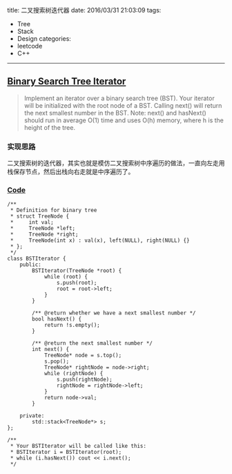 title: 二叉搜索树迭代器
date: 2016/03/31 21:03:09
tags:
- Tree
- Stack
- Design
categories:
- leetcode
- C++

---
## [Binary Search Tree Iterator](https://leetcode.com/problems/binary-search-tree-iterator/)
> Implement an iterator over a binary search tree (BST). Your iterator will be initialized with the root node of a BST.
> Calling next() will return the next smallest number in the BST.
> Note: next() and hasNext() should run in average O(1) time and uses O(h) memory, where h is the height of the tree.

### 实现思路
二叉搜索树的迭代器，其实也就是模仿二叉搜索树中序遍历的做法，一直向左走用栈保存节点，然后出栈向右走就是中序遍历了。

### [Code](https://github.com/Finalcheat/leetcode/blob/master/src/Binary-Search-Tree-Iterator.cpp)
```
/**
 * Definition for binary tree
 * struct TreeNode {
 *     int val;
 *     TreeNode *left;
 *     TreeNode *right;
 *     TreeNode(int x) : val(x), left(NULL), right(NULL) {}
 * };
 */
class BSTIterator {
    public:
        BSTIterator(TreeNode *root) {
            while (root) {
                s.push(root);
                root = root->left;
            }
        }

        /** @return whether we have a next smallest number */
        bool hasNext() {
            return !s.empty();
        }

        /** @return the next smallest number */
        int next() {
            TreeNode* node = s.top();
            s.pop();
            TreeNode* rightNode = node->right;
            while (rightNode) {
                s.push(rightNode);
                rightNode = rightNode->left;
            }
            return node->val;
        }

    private:
        std::stack<TreeNode*> s;
};

/**
 * Your BSTIterator will be called like this:
 * BSTIterator i = BSTIterator(root);
 * while (i.hasNext()) cout << i.next();
 */
```

